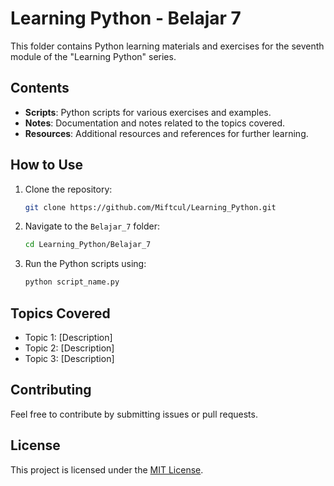# Learning Python - Belajar 7

This folder contains Python learning materials and exercises for the seventh module of the "Learning Python" series.

## Contents

- **Scripts**: Python scripts for various exercises and examples.
- **Notes**: Documentation and notes related to the topics covered.
- **Resources**: Additional resources and references for further learning.

## How to Use

1. Clone the repository:
    ```bash
    git clone https://github.com/Miftcul/Learning_Python.git
    ```
2. Navigate to the `Belajar_7` folder:
    ```bash
    cd Learning_Python/Belajar_7
    ```
3. Run the Python scripts using:
    ```bash
    python script_name.py
    ```

## Topics Covered

- Topic 1: [Description]
- Topic 2: [Description]
- Topic 3: [Description]

## Contributing

Feel free to contribute by submitting issues or pull requests.

## License

This project is licensed under the [MIT License](LICENSE).